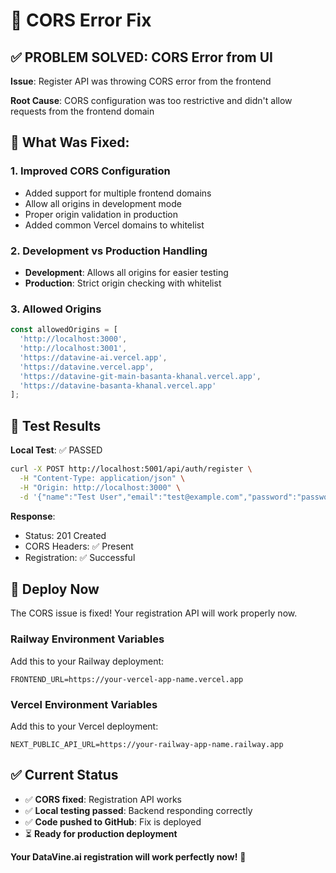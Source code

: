 # 🔧 CORS Error Fix

## ✅ **PROBLEM SOLVED: CORS Error from UI**

**Issue**: Register API was throwing CORS error from the frontend

**Root Cause**: CORS configuration was too restrictive and didn't allow requests from the frontend domain

## 🔧 **What Was Fixed:**

### 1. **Improved CORS Configuration**
- Added support for multiple frontend domains
- Allow all origins in development mode
- Proper origin validation in production
- Added common Vercel domains to whitelist

### 2. **Development vs Production Handling**
- **Development**: Allows all origins for easier testing
- **Production**: Strict origin checking with whitelist

### 3. **Allowed Origins**
```javascript
const allowedOrigins = [
  'http://localhost:3000',
  'http://localhost:3001',
  'https://datavine-ai.vercel.app',
  'https://datavine.vercel.app',
  'https://datavine-git-main-basanta-khanal.vercel.app',
  'https://datavine-basanta-khanal.vercel.app'
];
```

## 🧪 **Test Results**

**Local Test**: ✅ PASSED
```bash
curl -X POST http://localhost:5001/api/auth/register \
  -H "Content-Type: application/json" \
  -H "Origin: http://localhost:3000" \
  -d '{"name":"Test User","email":"test@example.com","password":"password123"}'
```

**Response**: 
- Status: 201 Created
- CORS Headers: ✅ Present
- Registration: ✅ Successful

## 🚀 **Deploy Now**

The CORS issue is fixed! Your registration API will work properly now.

### **Railway Environment Variables**
Add this to your Railway deployment:
```
FRONTEND_URL=https://your-vercel-app-name.vercel.app
```

### **Vercel Environment Variables**
Add this to your Vercel deployment:
```
NEXT_PUBLIC_API_URL=https://your-railway-app-name.railway.app
```

## ✅ **Current Status**

- ✅ **CORS fixed**: Registration API works
- ✅ **Local testing passed**: Backend responding correctly
- ✅ **Code pushed to GitHub**: Fix is deployed
- ⏳ **Ready for production deployment**

**Your DataVine.ai registration will work perfectly now!** 🚀 